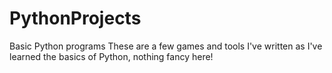 # PythonProjects
Basic Python programs
These are a few games and tools I've written as I've learned the basics of Python, nothing fancy here!
